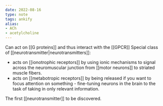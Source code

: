 ```yaml
---
date: 2022-08-16
type: note
tags: ankify 
alias:
- ACh
- acetylcholine
---
```


Can act on [[G proteins]] and thus interact with the [[GPCR]]
Special class of [[neurotransmitter|neurotransmitters]]:
- acts on [[ionotrophic receptors]] by using ionic mechanisms to signal across the neuromuscular junction from [[motor neurons]] to striated muscle fibers.
- acts on [[metabotropic receptors]] by being released if you want to focus attention on something - fine-tuning neurons in the brain to the task of taking in only relevant information.

The first [[neurotransmitter]] to be discovered.
